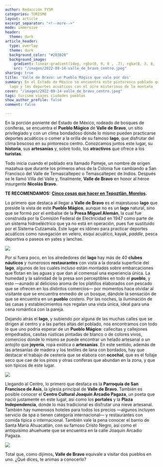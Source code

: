 ```yaml
---
author: Redacción TYSM
categories: TURISMO
layout: article
excerpt_separator: "<!--more-->"
mode: immersive
header:
  theme: dark
article_header:
  type: overlay
  theme: dark
  background_color: "#203028"
  background_image:
    gradient: linear-gradient(1deg, rgba(0, 0, 0 , .7), rgba(8, 3, 8, .9))
    src: "/images/2022-09-14-valle_de_bravo_centro.jpeg"
sharing: true
title: 'Valle de Bravo: un Pueblo Mágico que vale por dos'
summary: En el Estado de México se encuentra este pintoresco poblado que combina un
  lago y los deportes acuáticos con el aire misterioso de la montaña
cover: "/images/2022-09-14-valle_de_bravo_centro.jpeg"
tags: turismo viajes ciudades pueblos
show_author_profile: false
comment: false

---
```

En la porción poniente del Estado de México, rodeado de bosques de coníferas, se encuentra el **Pueblo Mágico** de **Valle de Bravo**, un sitio privilegiado y con un clima bondadoso donde lo mismo pueden practicarse deportes acuáticos o comer a la orilla de su famoso **lago**, que disfrutar del clima boscoso en su pintoresco centro. Conozcamos juntos este lugar, su **historia**, sus **artesanías** y, sobre todo, los **atractivos** que ofrece a los **turistas**.

Todo inicia cuando el poblado era llamado Pameje, un nombre de origen mazahua que durante los primeros años de la Colonia fue cambiando a San Francisco del Valle de Temascaltepec o Temascaltepec de Indios. Después se le llamó Villa del Valle y, finalmente, **Valle de Bravo** en honor al héroe insurgente **Nicolás Bravo**.

**TE RECOMENDAMOS:** [**Cinco cosas que hacer en Tepoztlán, Morelos**](https://blog.tonoysumariachi.com/turismo/2022/07/19/cinco-cosas-que-hacer-en-tepoztlan-morelos.html)**.**

Lo primero que destaca al llegar a **Valle de Bravo** es el majestuoso **lago** que preside la vista de este **Pueblo Mágico**, aunque no es un **lago** natural, sino que se formó por el embalse  de la **Presa Miguel Alemán**, la cual fue construida por la Comisión Federal de Electricidad en 1947 como parte de un sistema hidroeléctrico que ya no está en operación, pues fue sustituido por el Sistema Cutzamala. Este lugar es idóneo para practicar deportes acuáticos como navegación en velero, esquí acuático, kayak, _paddle_, pesca deportiva o paseos en yates y lanchas.

![](https://upload.wikimedia.org/wikipedia/commons/f/fd/Panor%C3%A1mica_en_Valle_de_bravo_%286914022553%29.jpg)

Por si fuera poco, en los alrededores del **lago** hay más de 40 **clubes náuticos** y numerosos **restaurantes** con vista a la dorada superficie del **lago**, algunos de los cuales incluso están montados sobre embarcaciones que flotan en las aguas y que dan al comensal una experiencia única. La humedad y la salinidad de la presa son perceptibles en todo el **pueblo**, y esto —aunado al delicioso aroma de los platillos elaborados con pescado que se ofrecen en los distintos comercios— por momentos hace olvidar al visitante que se encuentra enmedio de un bosque, dándole la sensación de que se encuentra en un **pueblo** costero. Por las noches, la iluminación de las casas y establecimientos nos regalan una vista única, ideal para una cena romántica con la pareja.

Dejando atrás el **lago**, y subiendo por alguna de las muchas calles que se dirigen al centro y a las partes altas del poblado, nos encontramos con todo lo que uno podría esperar de un **Pueblo Mágico**: callecitas y callejones empedrados, casitas rústicas pintadas de blanco o de colores vivos, comercios donde lo mismo se puede encontrar un helado artesanal o un antojito que **joyería**, ropa exótica o **artesanías**. En este sentido, además  de las artesanías de madera y los textiles de lana con bordados, hay que destacar el trabajo de cestería que se elabora con **ocochal**, que es el follaje seco que cae de los pinos y otras coníferas que abundan en la zona, y que son típicos de este lugar.

![](https://upload.wikimedia.org/wikipedia/commons/thumb/c/c6/Vista_de_la_Parroquia_de_San_Francisco_de_As%C3%ADs_en_Valle_de_Bravo.jpg/768px-Vista_de_la_Parroquia_de_San_Francisco_de_As%C3%ADs_en_Valle_de_Bravo.jpg)

Llegando al Centro, lo primero que destaca es la **Parroquía de San Francisco de Asís**, la iglesia principal de **Valle de Bravo**. También es posible conocer el **Centro Cultural Joaquín Arcadio Pagaza**, un poeta que nació justamente en este lugar, así como los **portales** y la **Plaza Independencia**, donde lo más tradicional es disfrutar una nieve artesanal. También hay numerosos hoteles para todos los precios —algunos incluyen servicio de spa o tienen categoría internacional— y restaurantes con comida típica o internacional. También vale la pena conocer el barrio de Santa María Ahuacatlán, con su famoso Cristo Negro, así como el antiquísimo ahuehuete que se encuentra en la calle Joaquín Arcadio Pagaza.

![](https://upload.wikimedia.org/wikipedia/commons/thumb/c/c9/Architectural_Detail_-_Valle_de_Bravo_-_Mexico_-_01_%2816488272262%29.jpg/1024px-Architectural_Detail_-_Valle_de_Bravo_-_Mexico_-_01_%2816488272262%29.jpg)

Total que, como dijimos, **Valle de Bravo** equivale a visitar dos pueblos en uno. ¿Qué dices, te animas a conocerlo?